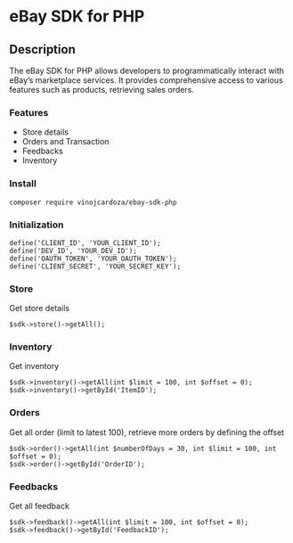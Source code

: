 # eBay SDK for PHP

## Description

The eBay SDK for PHP allows developers to programmatically interact with eBay’s marketplace services. It provides comprehensive access to various features such as products, retrieving sales orders.

### Features
* Store details
* Orders and Transaction
* Feedbacks
* Inventory

### Install

```
composer require vinojcardoza/ebay-sdk-php
```

### Initialization

```
define('CLIENT_ID', 'YOUR_CLIENT_ID');
define('DEV_ID', 'YOUR_DEV_ID');
define('OAUTH_TOKEN', 'YOUR_OAUTH_TOKEN');
define('CLIENT_SECRET', 'YOUR_SECRET_KEY');
```

### Store

Get store details

```
$sdk->store()->getAll();
```

### Inventory

Get inventory

```
$sdk->inventory()->getAll(int $limit = 100, int $offset = 0);
$sdk->inventory()->getById('ItemID');
```

### Orders

Get all order (limit to latest 100), retrieve more orders by defining the offset

```
$sdk->order()->getAll(int $numberOfDays = 30, int $limit = 100, int $offset = 0);
$sdk->order()->getById('OrderID');
```

### Feedbacks

Get all feedback

```
$sdk->feedback()->getAll(int $limit = 100, int $offset = 0);
$sdk->feedback()->getById('FeedbackID');
```

